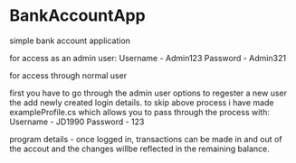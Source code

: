 # BankAccountApp
simple bank account application

for access as an admin user: Username - Admin123 Password - Admin321

for access through normal user

first you have to go through the admin user options to regester a new user
the add newly created login details.
to skip above process i have made exampleProfile.cs which allows you to pass through the process with: Username - JD1990 Password - 123


program details - once logged in, transactions can be made in and out of the accout and the changes willbe reflected in the remaining balance.
